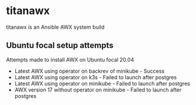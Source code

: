 # titanawx
titanawx is an Ansible AWX system build

## Ubuntu focal setup attempts

Attempts made to install AWX on Ubuntu focal 20.04

* Latest AWX using operator on backrev of minikube - Success
* Latest AWX using operator on k3s - Failed to launch after postgres
* Latest AWX using operator on minikube - Failed to launch after postgres
* AWX version 17 without operator on minikube - Failed to launch after postgres
